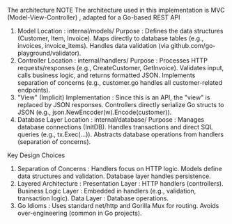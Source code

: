 The architecture NOTE
The architecture used in this implementation is MVC (Model-View-Controller) , adapted for a Go-based REST API

1. Model
   Location : internal/models/
   Purpose :
   Defines the data structures (Customer, Item, Invoice).
   Maps directly to database tables (e.g., invoices, invoice_items).
   Handles data validation (via github.com/go-playground/validator).
2. Controller
   Location : internal/handlers/
   Purpose :
   Processes HTTP requests/responses (e.g., CreateCustomer, GetInvoice).
   Validates input, calls business logic, and returns formatted JSON.
   Implements separation of concerns (e.g., customer.go handles all customer-related endpoints).
3. "View" (Implicit)
   Implementation :
   Since this is an API, the "view" is replaced by JSON responses.
   Controllers directly serialize Go structs to JSON (e.g., json.NewEncoder(w).Encode(customer)).
4. Database Layer
   Location : internal/database/
   Purpose :
   Manages database connections (InitDB).
   Handles transactions and direct SQL queries (e.g., tx.Exec(...)).
   Abstracts database operations from handlers (separation of concerns).

Key Design Choices

1. Separation of Concerns :
   Handlers focus on HTTP logic.
   Models define data structures and validation.
   Database layer handles persistence.
2. Layered Architecture :
   Presentation Layer : HTTP handlers (controllers).
   Business Logic Layer : Embedded in handlers (e.g., validation, transaction logic).
   Data Layer : Database operations.
3. Go Idioms :
   Uses standard net/http and Gorilla Mux for routing.
   Avoids over-engineering (common in Go projects).
